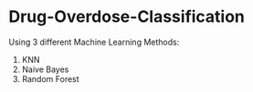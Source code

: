 # Drug-Overdose-Classification
Using 3 different Machine Learning Methods:
1. KNN
2. Naive Bayes
3. Random Forest
